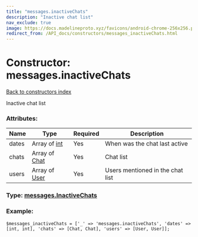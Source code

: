 ```yaml
---
title: "messages.inactiveChats"
description: "Inactive chat list"
nav_exclude: true
image: https://docs.madelineproto.xyz/favicons/android-chrome-256x256.png
redirect_from: /API_docs/constructors/messages_inactiveChats.html
---
```

# Constructor: messages.inactiveChats  
[Back to constructors index](/API_docs/constructors/index.html)



Inactive chat list

### Attributes:

| Name     |    Type       | Required | Description |
|----------|---------------|----------|-------------|
|dates|Array of [int](/API_docs/types/int.html) | Yes|When was the chat last active|
|chats|Array of [Chat](/API_docs/types/Chat.html) | Yes|Chat list|
|users|Array of [User](/API_docs/types/User.html) | Yes|Users mentioned in the chat list|



### Type: [messages.InactiveChats](/API_docs/types/messages.InactiveChats.html)


### Example:

```
$messages_inactiveChats = ['_' => 'messages.inactiveChats', 'dates' => [int, int], 'chats' => [Chat, Chat], 'users' => [User, User]];
```  
